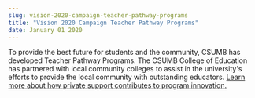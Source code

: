 ```yaml
---
slug: vision-2020-campaign-teacher-pathway-programs
title: "Vision 2020 Campaign Teacher Pathway Programs"
date: January 01 2020
---
```


<p>To provide the best future for students and the community, CSUMB has developed Teacher Pathway Programs. The CSUMB College of Education has partnered with local community colleges to assist in the university's efforts to provide the local community with outstanding educators. <a href="https://donate.csumb.edu/vision">Learn more about how private support contributes to program innovation.</a></p>
